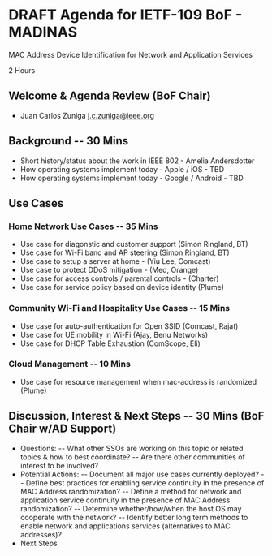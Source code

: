 # DRAFT Agenda for IETF-109 BoF - MADINAS
MAC Address Device Identification for Network and Application Services

2 Hours

## Welcome & Agenda Review (BoF Chair)
- Juan Carlos Zuniga <j.c.zuniga@ieee.org>


## Background -- 30 Mins
- Short history/status about the work in IEEE 802 - Amelia Andersdotter
- How operating systems implement today - Apple / iOS - TBD
- How operating systems implement today - Google / Android - TBD

## Use Cases
### Home Network Use Cases -- 35 Mins
- Use case for diagonstic and customer support (Simon Ringland, BT)
- Use case for Wi-Fi band and AP steering (Simon Ringland, BT)
- Use case to setup a server at home - (Yiu Lee, Comcast)
- Use case to protect DDoS mitigation - (Med, Orange)
- Use case for access controls / parental controls - (Charter)
- Use case for service policy based on device identity (Plume)

### Community Wi-Fi and Hospitality Use Cases -- 15 Mins
- Use case for auto-authentication for Open SSID (Comcast, Rajat)
- Use case for UE mobility in Wi-Fi (Ajay, Benu Networks)
- Use case for DHCP Table Exhaustion (ComScope, Eli)

### Cloud Management -- 10 Mins
- Use case for resource management when mac-address is randomized (Plume)

## Discussion, Interest & Next Steps -- 30 Mins (BoF Chair w/AD Support)
- Questions:
  -- What other SSOs are working on this topic or related topics & how to best coordinate?
  -- Are there other communities of interest to be involved?
- Potential Actions:
  -- Document all major use cases currently deployed?
  -- Define best practices for enabling service continuity in the presence of MAC Address randomization?
  -- Define a method for network and application service continuity in the presence of MAC Address randomization?
  -- Determine whether/how/when the host OS may cooperate with the network?
  -- Identify better long term methods to enable network and applications services (alternatives to MAC addresses)?
 - Next Steps
